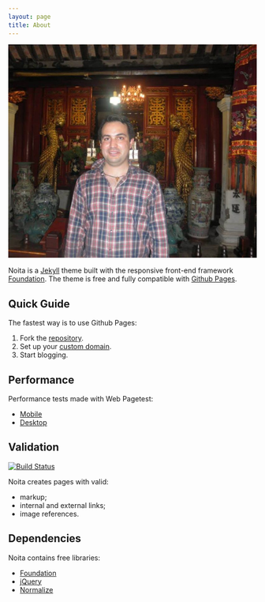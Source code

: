 ```yaml
---
layout: page
title: About
---
```


![Antonio Smith](/assets/smith.jpg)

Noita is a [Jekyll][0] theme built with the responsive front-end framework [Foundation][1]. The theme is free and fully compatible with [Github Pages][2].

## Quick Guide

The fastest way is to use Github Pages:

1. Fork the [repository][3].
1. Set up your [custom domain][4].
1. Start blogging.

## Performance

Performance tests made with Web Pagetest:

* [Mobile][mobile]
* [Desktop][desktop]

## Validation

[![Build Status][7]][8]

Noita creates pages with valid:

* markup;
* internal and external links;
* image references.

## Dependencies

Noita contains free libraries:

* [Foundation][1]
* [jQuery][9]
* [Normalize][10]

[0]: http://jekyllrb.com/
[1]: http://foundation.zurb.com/
[2]: https://pages.github.com/
[3]: https://github.com/penibelst/jekyll-noita
[4]: https://help.github.com/articles/setting-up-a-custom-domain-with-github-pages
[mobile]: http://www.webpagetest.org/result/150114_90_4PT/
[desktop]: http://www.webpagetest.org/result/150114_AN_4N1/
[7]: https://travis-ci.org/penibelst/jekyll-noita.svg?branch=gh-pages
[8]: https://travis-ci.org/penibelst/jekyll-noita
[9]: http://jquery.com/
[10]: http://necolas.github.io/normalize.css/

